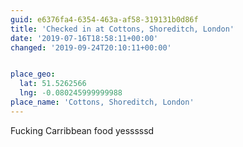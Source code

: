 ```yaml
---
guid: e6376fa4-6354-463a-af58-319131b0d86f
title: 'Checked in at Cottons, Shoreditch, London'
date: '2019-07-16T18:58:11+00:00'
changed: '2019-09-24T20:10:11+00:00'


place_geo:
  lat: 51.5262566
  lng: -0.080245999999988
place_name: 'Cottons, Shoreditch, London'
---
```


Fucking Carribbean food yesssssd
